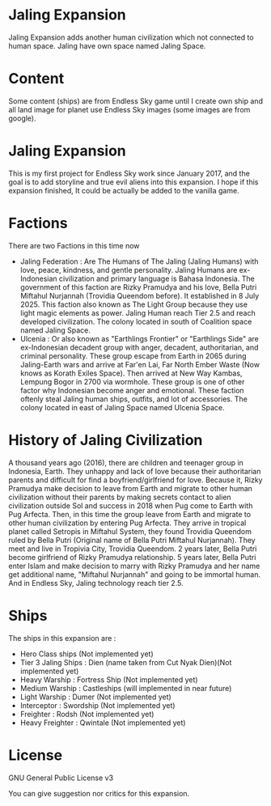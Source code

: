 # Jaling Expansion
Jaling Expansion adds another human civilization which not connected to human space. Jaling have own space named Jaling Space.


# Content
Some content (ships) are from Endless Sky game until I create own ship and all land image for planet use Endless Sky images (some images are from google).

# Jaling Expansion
This is my first project for Endless Sky work since January 2017, and the goal is to add storyline and true evil aliens into this expansion. I hope if this expansion finished, It could be actually be added to the vanilla game.

# Factions
There are two Factions in this time now
- Jaling Federation : Are The Humans of The Jaling (Jaling Humans) with love, peace, kindness, and gentle personality. Jaling Humans are ex-Indonesian civilization and primary language is Bahasa Indonesia. The government of this faction are Rizky Pramudya and his love, Bella Putri Miftahul Nurjannah (Trovidia Queendom before). It established in  8 July 2025. This faction also known as The Light Group because they use light magic elements as power. Jaling Human reach Tier 2.5 and reach developed civilization. The colony located in south of Coalition space named Jaling Space.
- Ulcenia : Or also known as "Earthlings Frontier" or "Earthlings Side" are ex-Indonesian decadent group with anger, decadent, authoritarian, and criminal personality. These group escape from Earth in 2065 during Jaling-Earth wars and arrive at Far'en Lai, Far North Ember Waste (Now knows as Korath Exiles Space). Then arrived at New Way Kambas, Lempung Bogor in 2700 via wormhole. These group is one of other factor why Indonesian become anger and emotional. These faction oftenly steal Jaling human ships, outfits, and lot of accessories. The colony located in east of Jaling Space named Ulcenia Space.

# History of Jaling Civilization
A thousand years ago (2016), there are children and teenager group in Indonesia, Earth. They unhappy and lack of love because their authoritarian parents and difficult for find a boyfriend/girlfriend for love. Because it, Rizky Pramudya make decision to leave from Earth and migrate to other human civilization without their parents by making secrets contact to alien civilization outside Sol and success in 2018 when Pug come to Earth with Pug Arfecta. Then, in this time the group leave from Earth and migrate to other human civilization by entering Pug Arfecta. They arrive in tropical planet called Setropis in Miftahul System, they found Trovidia Queendom ruled by Bella Putri (Original name of Bella Putri Miftahul Nurjannah). They meet and live in Tropivia City, Trovidia Queendom. 2 years later, Bella Putri become girlfriend of Rizky Pramudya relationship. 5 years later, Bella Putri enter Islam and make decision to marry with Rizky Pramudya and her name get additional name, "Miftahul Nurjannah" and going to be immortal human. And in Endless Sky, Jaling technology reach tier 2.5.

# Ships
The ships in this expansion are :
- Hero Class ships (Not implemented yet)
- Tier 3 Jaling Ships : Dien (name taken from Cut Nyak Dien)(Not implemented yet)
- Heavy Warship : Fortress Ship (Not implemented yet)
- Medium Warship : Castleships (will implemented in near future)
- Light Warship : Dumer (Not implemented yet)
- Interceptor : Swordship (Not implemented yet)
- Freighter : Rodsh (Not implemented yet)
- Heavy Freighter : Qwintale (Not implemented yet)

# License
GNU General Public License v3


You can give suggestion nor critics for this expansion.
